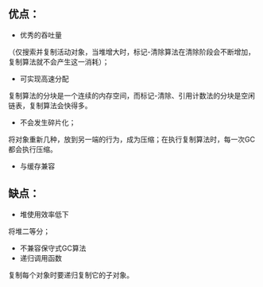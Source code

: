 ## 优点：

* 优秀的吞吐量

（仅搜索并复制活动对象，当堆增大时，标记-清除算法在清除阶段会不断增加，复制算法就不会产生这一消耗）；

* 可实现高速分配

复制算法的分块是一个连续的内存空间，而标记-清除、引用计数法的分块是空闲链表，复制算法会快得多。

* 不会发生碎片化；

将对象重新几种，放到另一端的行为，成为压缩；在执行复制算法时，每一次GC都会执行压缩。

* 与缓存兼容

## 缺点：

* 堆使用效率低下

将堆二等分；

* 不兼容保守式GC算法
* 递归调用函数

复制每个对象时要递归复制它的子对象。 



